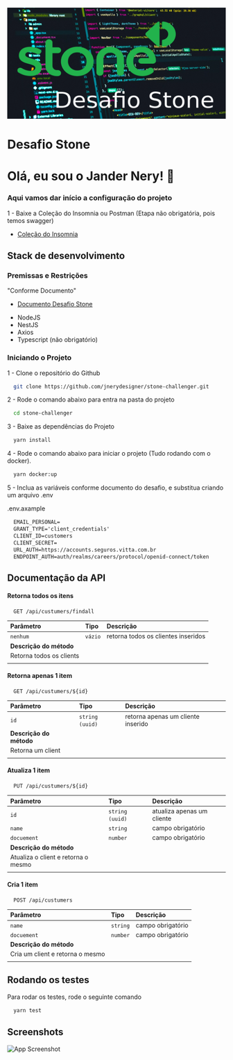 ![imagem do projeto stone](https://github.com/jnerydesigner/stone-challenger/blob/main/images/g7137.png)


# Desafio Stone

# Olá, eu sou o Jander Nery! 👋

### Aqui vamos dar início a configuração do projeto

1 - Baixe a Coleção do Insomnia ou Postman (Etapa não obrigatória, pois temos swagger)


 - [Coleção do Insomnia](https://github.com/jnerydesigner/stone-challenger/blob/main/insomnia_2023-06-19.json )

## Stack de desenvolvimento

### Premissas e Restrições
"Conforme Documento"

- [Documento Desafio Stone](https://github.com/jnerydesigner/stone-challenger/blob/main/docs/NodeJS_Backend_(1)_(1).pdf)



* NodeJS
* NestJS
* Axios
* Typescript (não obrigatório)

### Iniciando o Projeto

1 - Clone o repositório do Github

```bash
  git clone https://github.com/jnerydesigner/stone-challenger.git
```

2 - Rode o comando abaixo para entra na pasta do projeto

```bash
  cd stone-challenger
```

3 - Baixe as dependências do Projeto

```bash
  yarn install
```

4 - Rode o comando abaixo para iniciar o projeto (Tudo rodando com o docker).

```bash
  yarn docker:up
```

5 - Inclua as variáveis conforme documento do desafio, e substitua criando um arquivo .env

.env.axample

```
  EMAIL_PERSONAL=
  GRANT_TYPE='client_credentials'
  CLIENT_ID=customers
  CLIENT_SECRET=
  URL_AUTH=https://accounts.seguros.vitta.com.br
  ENDPOINT_AUTH=auth/realms/careers/protocol/openid-connect/token
```


## Documentação da API

#### Retorna todos os itens

```http
  GET /api/custumers/findall
```

| Parâmetro   | Tipo       | Descrição                           |
| :---------- | :--------- | :---------------------------------- |
| `nenhum` | `vázio` | retorna todos os clientes inseridos |
|**Descrição do método**|
|Retorna todos os clients|
| |


#### Retorna apenas 1 item
```http
  GET /api/custumers/${id}
```

| Parâmetro   | Tipo       | Descrição                           |
| :---------- | :--------- | :---------------------------------- |
| `id` | `string (uuid)` | retorna apenas um cliente inserido|
|**Descrição do método**|
|Retorna um client|
| |

#### Atualiza 1 item
```http
  PUT /api/custumers/${id}
```

| Parâmetro   | Tipo       | Descrição                           |
| :---------- | :--------- | :---------------------------------- |
| `id` | `string (uuid)` | atualiza apenas um cliente|
| `name` | `string`         | campo obrigatório|
| `docuement` | `number` | campo obrigatório|
|**Descrição do método**|
|Atualiza o client e retorna o mesmo|
| |


#### Cria 1 item
```http
  POST /api/custumers
```

| Parâmetro   | Tipo       | Descrição                           |
| :---------- | :--------- | :---------------------------------- |
| `name` | `string`         | campo obrigatório|
| `docuement` | `number` | campo obrigatório|
|**Descrição do método**|
|Cria um client e retorna o mesmo|
| |


## Rodando os testes

Para rodar os testes, rode o seguinte comando

```bash
  yarn test
```


## Screenshots

![App Screenshot](https://github.com/jnerydesigner/stone-challenger/blob/main/images/output.gif)